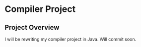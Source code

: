 # Compiler Project

## Project Overview

I will be rewriting my compiler project in Java. Will commit soon.
